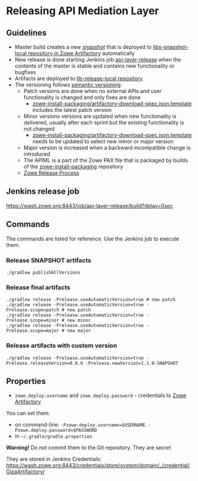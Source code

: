 # Releasing API Mediation Layer

## Guidelines

- Master build creates a new [_snapshot_](https://stackoverflow.com/questions/5901378/what-exactly-is-a-maven-snapshot-and-why-do-we-need-it) that is deployed to [libs-snapshot-local repository in Zowe Artifactory](https://gizaartifactory.jfrog.io/gizaartifactory/libs-snapshot-local/com/ca/mfaas/sdk/ ) automatically
- New release is done starting Jenkins job [api-layer-release](https://wash.zowe.org:8443/job/api-layer-release/build?delay=0sec) when the contents of the master is stable and contains new functionality or bugfixes
- Artifacts are deployed to [lib-release-local repository](https://gizaartifactory.jfrog.io/gizaartifactory/libs-release-local/com/ca/mfaas/sdk/)
- The versioning follows [semantic versioning](https://semver.org/):
  - Patch versions are done when no external APIs and user functionality is changed and only fixes are done
    - [zowe-install-packaging/artifactory-download-spec.json.template](https://github.com/zowe/zowe-install-packaging/blob/master/artifactory-download-spec.json.template) includes the latest patch version
  - Minor versions versions are updated when new functionality is delivered, usually after each sprint but the existing functionality is not changed
    - [zowe-install-packaging/artifactory-download-spec.json.template](https://github.com/zowe/zowe-install-packaging/blob/master/artifactory-download-spec.json.template) needs to be updated to select new minor or major version
  - Major version is increased when a backward incompatible change is introduced
  - The APIML is a part of the Zowe PAX file that is packaged by builds of the [zowe-install-packaging](https://github.com/zowe/zowe-install-packaging/) repository
  - [Zowe Release Process](https://github.com/zowe/zlc/blob/master/process/release.md)

## Jenkins release job

https://wash.zowe.org:8443/job/api-layer-release/build?delay=0sec

## Commands

The commands are listed for reference. Use the Jenkins job to execute them.

### Release SNAPSHOT artifacts

```shell
./gradlew publishAllVersions
```

### Release final artifacts

```shell
./gradlew release -Prelease.useAutomaticVersion=true # new patch
./gradlew release -Prelease.useAutomaticVersion=true -Prelease.scope=patch # new patch
./gradlew release -Prelease.useAutomaticVersion=true -Prelease.scope=minor # new minor
./gradlew release -Prelease.useAutomaticVersion=true -Prelease.scope=major # new major
```

### Release artifacts with custom version

```shell
./gradlew release -Prelease.useAutomaticVersion=true -Prelease.releaseVersion=0.0.0 -Prelease.newVersion=1.1.0-SNAPSHOT
```

## Properties

- `zowe.deploy.username` and `zowe.deploy.password` - credentials to [Zowe Artifactory](https://gizaartifactory.jfrog.io/)

You can set them:

- on command-line: `-Pzowe.deploy.username=$USERNAME -Pzowe.deploy.password=$PASSWORD`
- in `~/.gradle/gradle.properties`

**Warning!** Do not commit them to the Git repository. They are secret

They are stored in Jenkins Credentials: https://wash.zowe.org:8443/credentials/store/system/domain/_/credential/GizaArtifactory/
